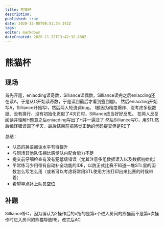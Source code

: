 ```yaml
---
title: 熊猫杯
description: 
published: true
date: 2020-12-08T08:51:34.142Z
tags: 
editor: markdown
dateCreated: 2020-11-22T13:42:32.880Z
---
```


# 熊猫杯
## 现场
首先开题，eniacding读奇数，Silliance读偶数，Silliance读完之后eniacding还在读A，于是从C开始读奇数，于是读到最后才看到签到题I。
然后eniacding开始写A，Silliance开始写I，然后两人轮流调bug。
I题因为精度爆炸、没考虑多组数据、没有换行、没有初始化贡献了4次罚时，Silliance应当好好反思。
在两人反复阅读并理解H题意之后eniacding写出了H并一遍过了
然后Silliance写C，用STL然后编译错误调了半天，最后结束前把感觉正确的代码提交但是RE了

总结：
- 队员的英语阅读水平有待提升
- 与同场其他队伍相比感觉队内配合能力不足
- 提交前仔细检查有没有犯低级错误（尤其注意多组数据读入以及数据初始化）
- 平常练习少用带有自动补全功能的IDE，以防正式比赛不知道一堆STL里的函数怎么写怎么用（或者可以考虑将常用STL使用方法打印出来比赛的时候带着）
- 希望早点补上队员空位

## 补题
Silliance补C，因为误认为2操作后的x指的是第x个进入房间的熊猫而不是第x次操作时进入房间的熊猫导致RE，改完后AC
